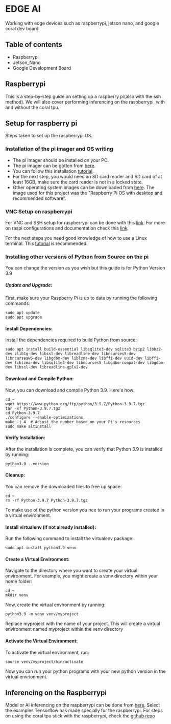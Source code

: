 # EDGE AI
Working with edge devices such as raspberrypi, jetson nano, and google coral dev board

## Table of contents
* Raspberrypi
* Jetson_Nano
* Google Development Board

## Raspberrypi
This is a step-by-step guide on setting up a raspberry pi(also with the ssh method).
We will also cover performing inferencing on the raspberrypi, with and without the coral tpu.

## Setup for raspberry pi
Steps taken to set up the raspberrypi OS.
### Installation of the pi imager and OS writing
* The pi imager should be installed on your PC.
* The pi imager can be gotten from [here](https://www.raspberrypi.com/software/).
* You can follow this installation [tutorial](https://www.youtube.com/watch?v=ntaXWS8Lk34).
* For the next step, you would need an SD card reader and SD card of at least 16GB, make sure the card reader is not in a locked state.
* Other operating system images can be downloaded from [here](https://www.raspberrypi.com/software/operating-systems/). The image used for this project was the "Raspberry Pi OS with desktop and recommended software".
  
### VNC Setup on raspberrypi
For VNC and SSH setup for raspberrypi can be done with this [link](https://thesecmaster.com/step-by-step-tutorial-to-set-up-vnc-on-raspberry-pi/).
For more on raspi configurations and documentation check this [link](https://www.raspberrypi.com/documentation/computers/configuration.html#configuring-networking).

For the next steps you need good knowledge of how to use a Linux terminal. This [tutorial](https://youtu.be/KQlF7IfgZ28) is recommended.

### Installing other versions of Python from Source on the pi
You can change the version as you wish but this guide is for Python Version 3.9
##### Update and Upgrade:
First, make sure your Raspberry Pi is up to date by running the following commands:
```
sudo apt update
sudo apt upgrade
```
#### Install Dependencies:
Install the dependencies required to build Python from source:
```
sudo apt install build-essential libsqlite3-dev sqlite3 bzip2 libbz2-dev zlib1g-dev libssl-dev libreadline-dev libncurses5-dev libncursesw5-dev libgdbm-dev liblzma-dev libffi-dev uuid-dev libffi-dev liblzma-dev libsqlite3-dev libncurses5 libgdbm-compat-dev libgdbm-dev libssl-dev libreadline-gplv2-dev
```
#### Download and Compile Python:
Now, you can download and compile Python 3.9. Here's how:
```
cd ~
wget https://www.python.org/ftp/python/3.9.7/Python-3.9.7.tgz
tar -xf Python-3.9.7.tgz
cd Python-3.9.7
./configure --enable-optimizations
make -j 4  # Adjust the number based on your Pi's resources
sudo make altinstall
```
#### Verify Installation:
After the installation is complete, you can verify that Python 3.9 is installed by running:
```
python3.9 --version
```
#### Cleanup:
You can remove the downloaded files to free up space:
```
cd ~
rm -rf Python-3.9.7 Python-3.9.7.tgz
```
To make use of the python version you nee to run your programs created in a virtual environment.

#### Install virtualenv (if not already installed):
Run the following command to install the virtualenv package:
```
sudo apt install python3.9-venv
```
#### Create a Virtual Environment:
Navigate to the directory where you want to create your virtual environment. For example, you might create a venv directory within your home folder:
```
cd ~
mkdir venv
```
Now, create the virtual environment by running:
```
python3.9 -m venv venv/myproject
```
Replace myproject with the name of your project. This will create a virtual environment named myproject within the venv directory

#### Activate the Virtual Environment:
To activate the virtual environment, run:
```
source venv/myproject/bin/activate
```
Now you can run your python programs with your new python version in the virtual envrionment.

## Inferencing on the Raspberrypi
Model or AI inferencing on the raspberrypi can be done from [here](https://www.tensorflow.org/lite/examples). Select the examples Tensorflow has made specially for the raspberrypi.
For steps on using the coral tpu stick with the raspberrypi, check the [github repo](https://github.com/tensorflow/examples/tree/master/lite/examples/object_detection/raspberry_pi)








